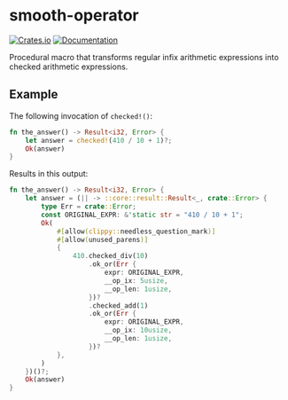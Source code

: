 # smooth-operator

[![Crates.io](https://img.shields.io/crates/v/smooth-operator.svg)](https://crates.io/crates/smooth-operator)
[![Documentation](https://docs.rs/smooth-operator/badge.svg)](https://docs.rs/smooth-operator)

Procedural macro that transforms regular infix arithmetic expressions into
checked arithmetic expressions.

## Example

The following invocation of `checked!()`:

```rs
fn the_answer() -> Result<i32, Error> {
    let answer = checked!(410 / 10 + 1)?;
    Ok(answer)
}
```

Results in this output:

```rs
fn the_answer() -> Result<i32, Error> {
    let answer = (|| -> ::core::result::Result<_, crate::Error> {
        type Err = crate::Error;
        const ORIGINAL_EXPR: &'static str = "410 / 10 + 1";
        Ok(
            #[allow(clippy::needless_question_mark)]
            #[allow(unused_parens)]
            {
                410.checked_div(10)
                    .ok_or(Err {
                        expr: ORIGINAL_EXPR,
                        __op_ix: 5usize,
                        __op_len: 1usize,
                    })?
                    .checked_add(1)
                    .ok_or(Err {
                        expr: ORIGINAL_EXPR,
                        __op_ix: 10usize,
                        __op_len: 1usize,
                    })?
            },
        )
    })()?;
    Ok(answer)
}
```
